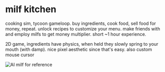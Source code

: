 # milf kitchen

cooking sim, tycoon gameloop. buy ingredients, cook food, sell food for money, repeat. unlock recipes to customize your menu. make friends with and employ milfs to get money multiplier. short ~1 hour experience.

2D game, ingredients have physics, when held they slowly spring to your mouth (with damp). nice pixel aesthetic since that's easy. also custom mouse cursor

![AI milf for reference](https://images-ng.pixai.art/images/orig/37adef77-92ab-42dc-bb79-dc9937662306)
